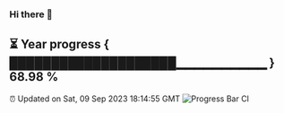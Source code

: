 ### Hi there 👋
⏳ Year progress { ████████████████████▁▁▁▁▁▁▁▁▁▁ } 68.98 %
---
⏰ Updated on Sat, 09 Sep 2023 18:14:55 GMT
![Progress Bar CI](https://github.com/liununu/liununu/workflows/Progress%20Bar%20CI/badge.svg)
